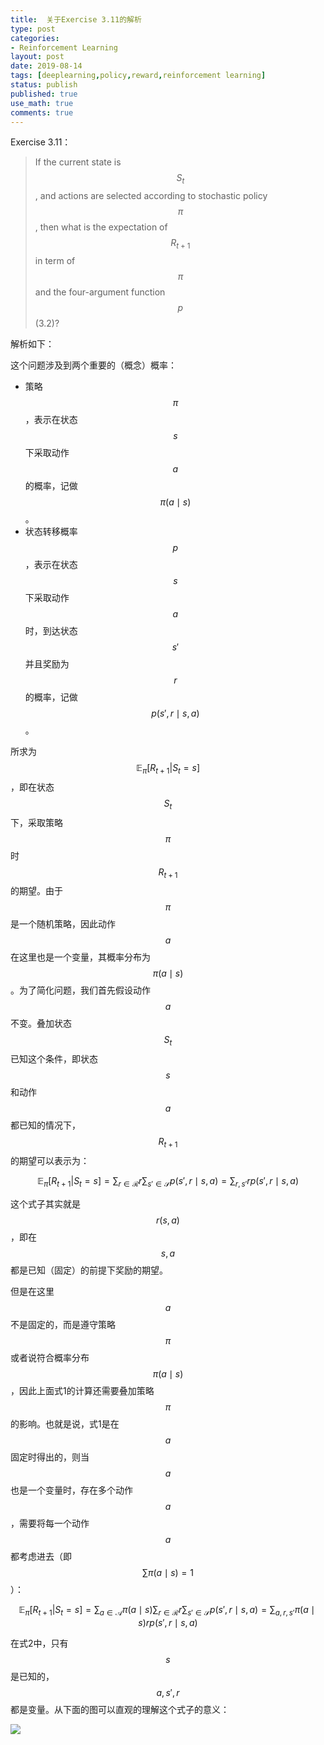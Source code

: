 ```yaml
---
title:  关于Exercise 3.11的解析
type: post
categories:
- Reinforcement Learning
layout: post
date: 2019-08-14
tags: [deeplearning,policy,reward,reinforcement learning]
status: publish
published: true
use_math: true
comments: true
---
```


Exercise 3.11：

> If the current state is $$S_t$$, and actions are selected according to stochastic policy $$\pi$$, then what is the expectation of $$R_{t+1}$$ in term of $$\pi$$ and the four-argument function $$p$$ (3.2)?

解析如下：

这个问题涉及到两个重要的（概念）概率：

* 策略$$\pi$$，表示在状态$$s$$下采取动作$$a$$的概率，记做$$\pi(a\mid s)$$。
* 状态转移概率$$p$$，表示在状态$$s$$下采取动作$$a$$时，到达状态$$s'$$并且奖励为$$r$$的概率，记做$$p(s',r\mid s,a)$$。

所求为$$\mathbb{E}_{\pi}[R_{t+1}|S_t=s]$$，即在状态$$S_t$$下，采取策略$$\pi$$时$$R_{t+1}$$的期望。由于$$\pi$$是一个随机策略，因此动作$$a$$在这里也是一个变量，其概率分布为$$\pi(a\mid s)$$。为了简化问题，我们首先假设动作$$a$$不变。叠加状态$$S_t$$已知这个条件，即状态$$s$$和动作$$a$$都已知的情况下，$$R_{t+1}$$的期望可以表示为：

$$
\mathbb{E}_{\pi}[R_{t+1}|S_t=s]=\sum_{r\in\mathcal{R}}r\sum_{s'\in\mathcal{S}}p(s',r\mid s,a)=\sum_{r,s'}rp(s',r\mid s,a)\tag{1}
$$

这个式子其实就是$$r(s,a)$$，即在$$s,a$$都是已知（固定）的前提下奖励的期望。

但是在这里$$a$$不是固定的，而是遵守策略$$\pi$$或者说符合概率分布$$\pi(a\mid s)$$，因此上面式1的计算还需要叠加策略$$\pi$$的影响。也就是说，式1是在$$a$$固定时得出的，则当$$a$$也是一个变量时，存在多个动作$$a$$，需要将每一个动作$$a$$都考虑进去（即$$\sum\pi(a\mid s)=1$$）：

$$
\mathbb{E}_{\pi}[R_{t+1}|S_t=s]=\sum_{a\in\mathcal{A}}\pi(a\mid s)\sum_{r\in\mathcal{R}}r\sum_{s'\in\mathcal{S}}p(s',r\mid s,a)=\sum_{a,r,s'}\pi(a\mid s)rp(s',r\mid s,a)\tag{2}
$$

在式2中，只有$$s$$是已知的，$$a,s',r$$都是变量。从下面的图可以直观的理解这个式子的意义：

![](https://raw.githubusercontent.com/subaochen/subaochen.github.io/master/images/rl/mdp/reward-pi-dynamic-function.png)

